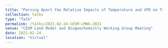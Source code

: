```yaml
---
title: "Parsing Apart the Relative Impacts of Temperature and VPD on Tropical Forest GPP"
collection: talks
type: "Talk"
permalink: /talks/2021-02-24-CESM-LMWG-2021
venue: "CESM Land Model and Biogeochemistry Working Group Meeting"
date: 2021-02-24
location: "Virtual"
---
```

